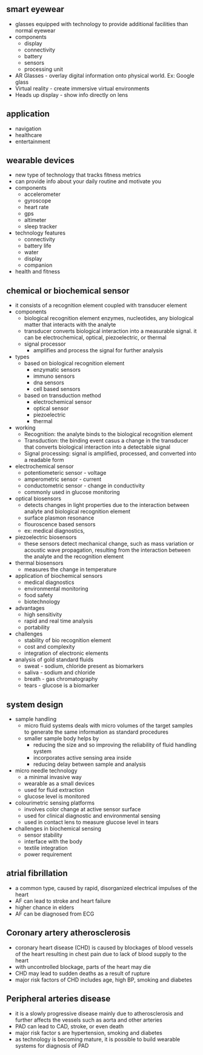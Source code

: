 ## smart eyewear
- glasses equipped with technology to provide additional facilities than normal eyewear
- components 
	- display 
	- connectivity
	- battery 
	- sensors
	- processing unit 
- AR Glasses - overlay digital information onto physical world. Ex: Google glass 
- Virtual reality - create immersive virtual environments
- Heads up display - show info directly on lens
## application 
- navigation 
- healthcare 
- entertainment 
## wearable devices 
- new type of technology that tracks fitness metrics 
- can provide info about your daily routine and motivate you
- components 
	- accelerometer 
	- gyroscope 
	- heart rate 
	- gps
	- altimeter 
	- sleep tracker 
- technology features 
	- connectivity
	- battery life 
	- water
	- display 
	- companion 
- health and fitness 
## chemical or biochemical sensor
- it consists of a recognition element coupled with transducer element
- components 
	- biological recognition element 
		enzymes, nucleotides, any biological matter that interacts with the analyte
	- transducer 
		converts biological interaction into a measurable signal. it can be electrochemical, optical, piezoelectric, or thermal 
	- signal processor
		- amplifies and process the signal for further analysis 
- types
	- based on biological recognition element 
		- enzymatic sensors
		- immuno sensors
		- dna sensors
		- cell based sensors
	- based on transduction method 
		- electrochemical sensor 
		- optical sensor 
		- piezoelectric 
		- thermal 
- working 
	- Recognition: the analyte binds to the biological recognition element 
	- Transduction: the binding event casus a change in the transducer that converts biological interaction into a detectable signal
	- Signal processing: signal is amplified, processed, and converted into a readable form
- electrochemical sensor 
	- potentiometeric sensor - voltage
	- amperometric sensor - current
	- conductometric sensor -  change in conductivity 
	- commonly used in glucose monitoring 
- optical biosensors
	- detects changes in light properties due to the interaction between analyte and biological recognition element 
	- surface plasmon resonance 
	- flouroscence based sensors 
	- ex: medical diagnostics, 
- piezoelectric biosensors 
	- these sensors detect mechanical change, such as mass variation or acoustic wave propagation, resulting from the interaction between the analyte and the recognition element 
- thermal biosensors 
	- measures the change in temperature 
- application of biochemical sensors
	- medical diagnostics 
	- environmental monitoring 
	- food safety
	- biotechnology 
- advantages
	- high sensitivity 
	- rapid and real time analysis 
	- portability 
- challenges
	- stability of bio recognition element 
	- cost and complexity 
	- integration of electronic elements 
- analysis of gold standard fluids
	- sweat - sodium, chloride present as biomarkers
	- saliva - sodium and chloride 
	- breath - gas chromatography 
	- tears - glucose is a biomarker

## system design 
- sample handling 
	- micro fluid systems deals with micro volumes of the target samples to generate the same information as standard procedures
	- smaller sample body helps by
		- reducing the size and so improving the reliability of fluid handling system 
		- incorporates active sensing area inside 
		- reducing delay between sample and analysis 
- micro needle technology 
	- a minimal invasive way
	- wearable as a small devices 
	- used for fluid extraction 
	- glucose level is monitored
- colourimetric sensing platforms
	- involves color change at active sensor surface
	- used for clinical diagnostic and environmental sensing 
	- used in contact lens to measure glucose level in tears
- challenges in biochemical sensing 
	- sensor stability 
	- interface with the body
	- textile integration
	- power requirement

## atrial fibrillation
- a common type, caused by rapid, disorganized electrical impulses of the heart
- AF can lead to stroke and heart failure
- higher chance in elders
- AF can be diagnosed from ECG
## Coronary artery atherosclerosis
- coronary heart disease (CHD) is caused by blockages of blood vessels of the heart resulting in chest pain due to lack of blood supply to the heart
- with uncontrolled blockage, parts of the heart may die
- CHD may lead to sudden deaths as a result of rupture
- major risk factors of CHD includes age, high BP, smoking and diabetes
## Peripheral arteries disease
- it is a slowly progressive disease mainly due to atherosclerosis and further affects the vessels such as aorta and other arteries
- PAD can lead to CAD, stroke, or even death
- major risk factor s are hypertension, smoking and diabetes
- as technology is becoming mature, it is possible to build wearable systems for diagnosis of PAD

